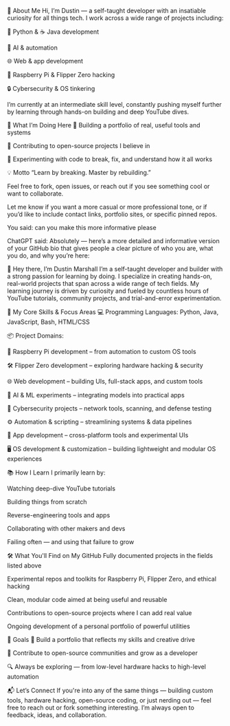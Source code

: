🚀 About Me
Hi, I’m Dustin — a self-taught developer with an insatiable curiosity for all things tech. I work across a wide range of projects including:

🐍 Python & ☕ Java development

🧠 AI & automation

🌐 Web & app development

🍓 Raspberry Pi & Flipper Zero hacking

🔒 Cybersecurity & OS tinkering

I’m currently at an intermediate skill level, constantly pushing myself further by learning through hands-on building and deep YouTube dives.

📌 What I’m Doing Here
📁 Building a portfolio of real, useful tools and systems

🤝 Contributing to open-source projects I believe in

🧪 Experimenting with code to break, fix, and understand how it all works

💡 Motto
“Learn by breaking. Master by rebuilding.”

Feel free to fork, open issues, or reach out if you see something cool or want to collaborate.

Let me know if you want a more casual or more professional tone, or if you’d like to include contact links, portfolio sites, or specific pinned repos.








You said:
can you make this more informative please


ChatGPT said:
Absolutely — here’s a more detailed and informative version of your GitHub bio that gives people a clear picture of who you are, what you do, and why you’re here:

👋 Hey there, I’m Dustin Marshall
I’m a self-taught developer and builder with a strong passion for learning by doing. I specialize in creating hands-on, real-world projects that span across a wide range of tech fields. My learning journey is driven by curiosity and fueled by countless hours of YouTube tutorials, community projects, and trial-and-error experimentation.

🧠 My Core Skills & Focus Areas
💻 Programming Languages:
Python, Java, JavaScript, Bash, HTML/CSS

📦 Project Domains:

🔧 Raspberry Pi development – from automation to custom OS tools

🛠️ Flipper Zero development – exploring hardware hacking & security

🌐 Web development – building UIs, full-stack apps, and custom tools

🤖 AI & ML experiments – integrating models into practical apps

🔐 Cybersecurity projects – network tools, scanning, and defense testing

⚙️ Automation & scripting – streamlining systems & data pipelines

📱 App development – cross-platform tools and experimental UIs

🖥️ OS development & customization – building lightweight and modular OS experiences

📚 How I Learn
I primarily learn by:

Watching deep-dive YouTube tutorials

Building things from scratch

Reverse-engineering tools and apps

Collaborating with other makers and devs

Failing often — and using that failure to grow

🛠️ What You'll Find on My GitHub
Fully documented projects in the fields listed above

Experimental repos and toolkits for Raspberry Pi, Flipper Zero, and ethical hacking

Clean, modular code aimed at being useful and reusable

Contributions to open-source projects where I can add real value

Ongoing development of a personal portfolio of powerful utilities

🎯 Goals
📂 Build a portfolio that reflects my skills and creative drive

🤝 Contribute to open-source communities and grow as a developer

🔍 Always be exploring — from low-level hardware hacks to high-level automation

📬 Let’s Connect
If you're into any of the same things — building custom tools, hardware hacking, open-source coding, or just nerding out — feel free to reach out or fork something interesting. I’m always open to feedback, ideas, and collaboration.
